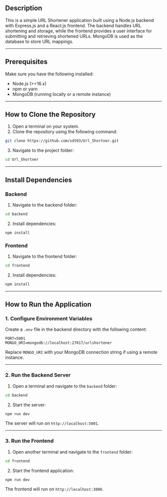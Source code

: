 ## Description
This is a simple URL Shortener application built using a Node.js backend with Express.js and a React.js frontend. The backend handles URL shortening and storage, while the frontend provides a user interface for submitting and retrieving shortened URLs. MongoDB is used as the database to store URL mappings.

---

## Prerequisites
Make sure you have the following installed:
- Node.js (>=16.x)
- npm or yarn
- MongoDB (running locally or a remote instance)

---

## How to Clone the Repository
1. Open a terminal on your system.
2. Clone the repository using the following command:

```bash
git clone https://github.com/sdt03/Url_Shortner.git
```
3. Navigate to the project folder:

```bash
cd Url_Shortner
```

---

## Install Dependencies
### Backend
1. Navigate to the backend folder:

```bash
cd backend
```
2. Install dependencies:

```bash
npm install
```

### Frontend
1. Navigate to the frontend folder:

```bash
cd frontend
```
2. Install dependencies:

```bash
npm install
```

---

## How to Run the Application
### 1. Configure Environment Variables

Create a `.env` file in the backend directory with the following content:

```env
PORT=5001
MONGO_URI=mongodb://localhost:27017/urlshortener
```

Replace `MONGO_URI` with your MongoDB connection string if using a remote instance.

---

### 2. Run the Backend Server
1. Open a terminal and navigate to the `backend` folder:

```bash
cd backend
```
2. Start the server:

```bash
npm run dev
```
The server will run on `http://localhost:5001`.

---

### 3. Run the Frontend
1. Open another terminal and navigate to the `frontend` folder:

```bash
cd frontend
```
2. Start the frontend application:

```bash
npm run dev
```
The frontend will run on `http://localhost:3000`.